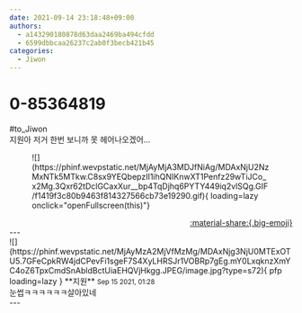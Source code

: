 ```yaml
---
date: 2021-09-14 23:18:48+09:00
authors:
  - a143290180878d63daa2469ba494cfdd
  - 6599dbbcaa26237c2ab0f3becb421b45
categories:
  - Jiwon
---
```


# 0-85364819

<div class="post-container" markdown="1">
<div class="content-container md-sidebar__scrollwrap" markdown="1">

\#to_Jiwon<br>지원아 저거 한번 보니까 못 헤어나오겠어...
<figure markdown="1">
![](https://phinf.wevpstatic.net/MjAyMjA3MDJfNiAg/MDAxNjU2NzMxNTk5MTkw.C8sx9YEQbepzII1ihQNIKnwXT1Penfz29wTiJCo_x2Mg.3Qxr62tDclGCaxXur__bp4TqDjhq6PYTY449iq2vlSQg.GIF/f1419f3c80b9463f814327566cb73e19290.gif){ loading=lazy onclick="openFullscreen(this)"}
</figure>


</div>
</div>

<div style="text-align: right;" markdown="1">
<a href="https://weverse.io/fromis9/fanpost/0-85364819" style="text-align: right;">:material-share:{.big-emoji}</a>
</div>
---

<div class="comments-container md-sidebar__scrollwrap" markdown="1">
<div class="comment" markdown="1">
<div class='id-container' markdown="1">
![](https://phinf.wevpstatic.net/MjAyMzA2MjVfMzMg/MDAxNjg3NjU0MTExOTU5.7GFeCpkRW4jdCPevFi1sgeF7S4XyLHRSJr1VOBRp7gEg.mY0LxqknzXmYC4oZ6TpxCmdSnAbldBctUiaEHQVjHkgg.JPEG/image.jpg?type=s72){ pfp loading=lazy }
**<span class="artist">지원</span>** <small>Sep 15 2021, 01:28</small><br>
</div>
<div class='comment-body' markdown="1">
눈썹ㅋㅋㅋㅋㅋㅋ살아있네
</div>
</div>
</div>
---
